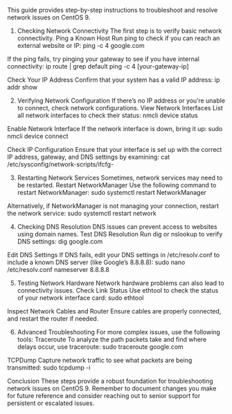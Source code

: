 This guide provides step-by-step instructions to troubleshoot and resolve network issues on CentOS 9.

1. Checking Network Connectivity
The first step is to verify basic network connectivity.
Ping a Known Host
Run ping to check if you can reach an external website or IP:
ping -c 4 google.com

If the ping fails, try pinging your gateway to see if you have internal connectivity:
ip route | grep default
ping -c 4 [your-gateway-ip]

Check Your IP Address
Confirm that your system has a valid IP address:
ip addr show

2. Verifying Network Configuration
If there’s no IP address or you’re unable to connect, check network configurations.
View Network Interfaces
List all network interfaces to check their status:
nmcli device status

Enable Network Interface
If the network interface is down, bring it up:
sudo nmcli device connect <interface-name>

Check IP Configuration
Ensure that your interface is set up with the correct IP address, gateway, and DNS settings by examining:
cat /etc/sysconfig/network-scripts/ifcfg-<interface-name>

3. Restarting Network Services
Sometimes, network services may need to be restarted.
Restart NetworkManager
Use the following command to restart NetworkManager:
sudo systemctl restart NetworkManager

Alternatively, if NetworkManager is not managing your connection, restart the network service:
sudo systemctl restart network

4. Checking DNS Resolution
DNS issues can prevent access to websites using domain names.
Test DNS Resolution
Run dig or nslookup to verify DNS settings:
dig google.com

Edit DNS Settings
If DNS fails, edit your DNS settings in /etc/resolv.conf to include a known DNS server (like Google’s 8.8.8.8):
sudo nano /etc/resolv.conf
nameserver 8.8.8.8

5. Testing Network Hardware
Network hardware problems can also lead to connectivity issues.
Check Link Status
Use ethtool to check the status of your network interface card:
sudo ethtool <interface-name>

Inspect Network Cables and Router
Ensure cables are properly connected, and restart the router if needed.

6. Advanced Troubleshooting
For more complex issues, use the following tools:
Traceroute
To analyze the path packets take and find where delays occur, use traceroute:
sudo traceroute google.com

TCPDump
Capture network traffic to see what packets are being transmitted:
sudo tcpdump -i <interface-name>

Conclusion
These steps provide a robust foundation for troubleshooting network issues on CentOS 9. Remember to document changes you make for future reference and consider reaching out to senior support for persistent or escalated issues.
